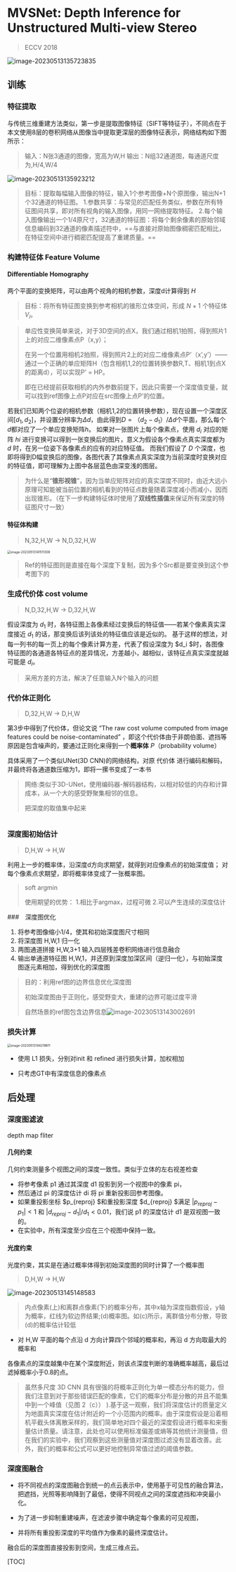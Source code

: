 

#  MVSNet: Depth Inference for Unstructured Multi-view Stereo

> ECCV 2018

![image-20230513135723835](https://raw.githubusercontent.com/Overmind7/images/main/img/image-20230513135723835.png)

## 训练

### 特征提取

与传统三维重建方法类似，第一步是提取图像特征（SIFT等特征子），不同点在于本文使用8层的卷积网络从图像当中提取更深层的图像特征表示，网络结构如下图所示：

> 输入：N张3通道的图像，宽高为W,H
> 输出：N组32通道图，每通道尺度为,H/4,W/4

![image-20230513135923212](https://raw.githubusercontent.com/Overmind7/images/main/img/image-20230513135923212.png)

> 目标：提取每幅输入图像的特征，输入1个参考图像+N个原图像，输出N+1个32通道的特征图。
> 1.参数共享：与常见的匹配任务类似，参数在所有特征图间共享，即对所有视角的输入图像，用同一网络提取特征。
> 2.每个输入图像输出一个1/4原尺寸，32通道的特征图：将每个剩余像素的原始邻域信息编码到32通道的像素描述符中，==与直接对原始图像稠密匹配相比，在特征空间中进行稠密匹配提高了重建质量。==



### 构建特征体 Feature Volume

#### Differentiable Homography

两个平面的变换矩阵，可以由两个视角的相机参数，深度d计算得到 $H$

> 目标：将所有特征图变换到参考相机的锥形立体空间，形成 $N+1$ 个特征体$V_i$。

> 单应性变换简单来说，对于3D空间的点X，我们通过相机1拍照，得到照片1上的对应二维像素点P（x,y）；
>
> 在另一个位置用相机2拍照，得到照片2上的对应二维像素点P’（x’,y’）——通过一个正确的单应矩阵H（包含相机1,2的位置转换参数R,T、相机1到点X的距离d），可以实现P’ = HP。
>
> 即在已经提前获取相机的内外参数前提下，因此只需要一个深度值变量，就可以找到ref图像上点P对应在src图像上点P’的位置。

若我们已知两个位姿的相机参数（相机1,2的位置转换参数），现在设置一个深度区间$[d_1,d_2]$，并设置分辨率为$Δd$，由此得到$D=（d_2-d_1）/Δd$个平面，那么每个$d$都对应了一个单应变换矩阵$h$。
如果对一张图片上每个像素点，使用 $d_i$ 对应的矩阵 $hi$ 进行变换可以得到一张变换后的图片，意义为假设各个像素点真实深度都为 $d$ 时，在另一位姿下各像素点的应有的对应特征值。
而我们假设了 $D$ 个深度，也即将得到D幅变换后的图像，各图代表了其像素点真实深度为当前深度时变换对应的特征值，即可理解为上图中各层蓝色由深变浅的图层。

> 为什么是“**锥形视锥**”，因为当单应矩阵对应的真实深度不同时，由近大远小原理可知能被当前位置的相机看到的特征点数量随着深度减小而减小，因而出现锥形。（在下一步构建特征体时使用了**双线性插值**来保证所有深度的特征图尺寸一致）

#### 特征体构建

> N,32,H,W -> N,D,32,H,W

<img src="https://raw.githubusercontent.com/Overmind7/images/main/img/image-20230513141511309.png" alt="image-20230513141511309" style="zoom:50%;" />

> Ref的特征图则是直接在每个深度下复制，因为多个Src都是要变换到这个参考图下的





### 生成代价体 cost volume

> N,D,32,H,W -> D,32,H,W

假设深度为 $d_1$ 时，各特征图上各像素经过变换后的特征值——若某个像素真实深度接近 $d_1$ 的话，那变换后该列该处的特征值应该是近似的。
基于这样的想法，对每一列书的每一页上的每个像素计算方差，代表了假设深度为 $d_i $时，各图像特征图的各通道各特征点的差异情况，方差越小，越相似，该特征点真实深度就越可能是 $d_i$。

> 采用方差的方法，解决了任意输入N个输入的问题





### 代价体正则化

> D,32,H,W -> D,H,W

第3步中得到了代价体，但论文说 “The raw cost volume computed from image features could be noise-contaminated” ，即这个代价体由于非朗伯面、遮挡等原因是包含噪声的，要通过正则化来得到一个**概率体** $P$（probability volume）

具体采用了一个类似UNet(3D CNN)的网络结构，对原 代价体 进行编码和解码，并最终将各通道数压缩为1，即将一摞书变成了一本书

> 网络:类似于3D-UNet，使用编码器-解码器结构，以相对较低的内存和计算成本，从一个大的感受野聚集相邻的信息。
>
> 把深度的取值集中起来

<img src="https://raw.githubusercontent.com/Overmind7/images/main/img/image-20230513142443796.png" alt="" style="zoom:50%;" />





### 深度图初始估计

> D,H,W -> H,W

利用上一步的概率体，沿深度d方向求期望，就得到对应像素点的初始深度值；
对每个像素点求期望，即将概率体变成了一张概率图。

> soft argmin
>
> 使用期望的优势：
> 1.相比于argmax，过程可微
> 2.可以产生连续的深度估计



###　深度图优化

1. 将参考图像缩小1/4，使其和初始深度图尺寸相同
2. 将深度图 H,W,1 归一化
3. 两图通道拼接 H,W,3+1 输入四层残差卷积网络进行信息融合
4. 输出单通道特征图 H,W,1，并还原到深度加深区间（逆归一化），与初始深度图逐元素相加，得到优化的深度图

> 目的：利用ref图的边界信息优化深度图
>
> 初始深度图由于正则化，感受野变大，重建的边界可能过度平滑
>
> 自然场景的ref图包含边界信息![image-20230513143002691](https://raw.githubusercontent.com/Overmind7/images/main/img/image-20230513143002691.png)

### 损失计算

<img src="assets/image-20230513144219611.png" alt="image-20230513144219611" style="zoom:50%;" />

- 使用 L1 损失，分别对init 和 refined 进行损失计算，加权相加

- 只考虑GT中有深度信息的像素点



## 后处理

### 深度图滤波

depth map fliter

#### 几何约束

几何约束测量多个视图之间的深度一致性。类似于立体的左右视差检查

- 将参考像素 p1 通过其深度 d1 投影到另一个视图中的像素 pi，
- 然后通过 pi 的深度估计 di 将 pi 重新投影回参考图像。
- 如果重投影坐标 $p_{reproj} $和重投影深度 $d_{reproj} $满足 $|p_{reproj} − p_1| < 1$ 和 $|d_{reproj} − d_1|/d_1 < 0.01$，我们说 p1 的深度估计 d1 是双视图一致的。
- 在实验中，所有深度至少应在三个视图中保持一致。

#### 光度约束

光度约束，其实是在通过概率体得到初始深度图的同时计算了一个概率图

> D,H,W -> H,W

![image-20230513145148583](https://raw.githubusercontent.com/Overmind7/images/main/img/image-20230513145148583.png)

> 内点像素(上)和离群点像素(下)的概率分布，其中x轴为深度指数假设，y轴为概率，红线为软边界结果;(d)概率图。如(c)所示，离群值分布分散，导致(d)的概率估计较低



- 对 H,W 平面的每个点沿 d 方向计算四个邻域的概率和，再沿 d 方向取最大的概率和



各像素点的深度越集中在某个深度附近，则该点深度判断的准确概率越高，最后过滤掉概率小于0.8的点。

> 虽然多尺度 3D CNN 具有很强的将概率正则化为单一模态分布的能力，但我们注意到对于那些错误匹配的像素，它们的概率分布是分散的并且不能集中到一个峰值（见图 2（c）） ).基于这一观察，我们将深度估计的质量定义为地面真实深度在估计附近的一个小范围内的概率。由于深度假设是沿着相机平截头体离散采样的，我们简单地对四个最近的深度假设进行概率和来衡量估计质量。请注意，此处也可以使用标准偏差或熵等其他统计测量值，但在我们的实验中，我们观察到这些测量值对深度图过滤没有显着改善。此外，我们的概率和公式可以更好地控制异常值过滤的阈值参数。





### 深度图融合

- 将不同视点的深度图融合到统一的点云表示中，使用基于可见性的融合算法，把遮挡，光照等影响降到了最低，使得不同视点之间的深度遮挡和冲突最小化。

- 为了进一步抑制重建噪声，在滤波步骤中确定每个像素的可见视图，

- 并将所有重投影深度的平均值作为像素的最终深度估计。

融合后的深度图直接投影到空间，生成三维点云。

[TOC]
